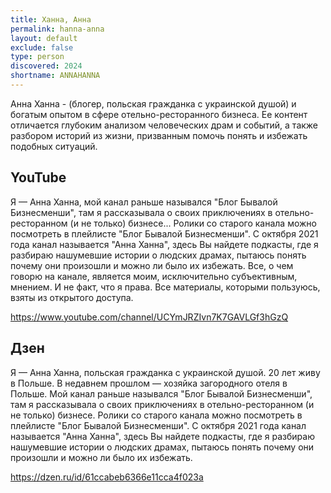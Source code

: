 ```yaml
---
title: Ханна, Анна
permalink: hanna-anna
layout: default
exclude: false
type: person
discovered: 2024
shortname: ANNAHANNA
---
```


Анна Ханна - (блогер, польская гражданка с украинской душой) и богатым опытом в сфере отельно-ресторанного бизнеса. Ее контент отличается глубоким анализом человеческих драм и событий, а также разбором историй из жизни, призванным помочь понять и избежать подобных ситуаций.

## YouTube

Я — Анна Ханна, мой канал раньше назывался "Блог Бывалой Бизнесменши", там я рассказывала о своих приключениях в отельно-ресторанном (и не только) бизнесе... Ролики со старого канала можно посмотреть в плейлисте "Блог Бывалой Бизнесменши". С октября 2021 года канал называется "Анна Ханна", здесь Вы найдете подкасты, где я разбираю нашумевшие истории о людских драмах, пытаюсь понять почему они произошли и можно ли было их избежать. Все, о чем говорю на канале, является моим, исключительно субъективным, мнением. И не факт, что я права. Все материалы, которыми пользуюсь,  взяты из открытого доступа.

https://www.youtube.com/channel/UCYmJRZIvn7K7GAVLGf3hGzQ


## Дзен

Я — Анна Ханна, польская гражданка с украинской душой. 20 лет живу в Польше. В недавнем прошлом — хозяйка загородного отеля в Польше. Мой канал раньше назывался "Блог Бывалой Бизнесменши", там я рассказывала о своих приключениях в отельно-ресторанном (и не только) бизнесе. Ролики со старого канала можно посмотреть в плейлисте "Блог Бывалой Бизнесменши". С октября 2021 года канал называется "Анна Ханна", здесь Вы найдете подкасты, где я разбираю нашумевшие истории о людских драмах, пытаюсь понять почему они произошли и можно ли было их избежать.

https://dzen.ru/id/61ccabeb6366e11cca4f023a
